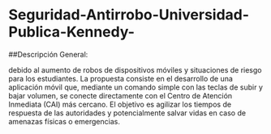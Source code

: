 # Seguridad-Antirrobo-Universidad-Publica-Kennedy-
##Descripción General:

debido al aumento de robos de dispositivos móviles y situaciones de riesgo para los estudiantes. La propuesta consiste en el desarrollo de una aplicación móvil que, mediante un comando simple con las teclas de subir y bajar volumen, se conecte directamente con el Centro de Atención Inmediata (CAI) más cercano. El objetivo es agilizar los tiempos de respuesta de las autoridades y potencialmente salvar vidas en caso de amenazas físicas o emergencias.
